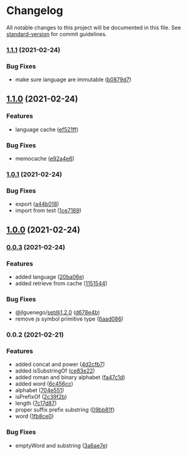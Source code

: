 # Changelog

All notable changes to this project will be documented in this file. See [standard-version](https://github.com/conventional-changelog/standard-version) for commit guidelines.

### [1.1.1](https://github.com/jlguenego/language/compare/v1.1.0...v1.1.1) (2021-02-24)


### Bug Fixes

* make sure language are immutable ([b0879d7](https://github.com/jlguenego/language/commit/b0879d7584bce398ef23d91beac3ba28339c627c))

## [1.1.0](https://github.com/jlguenego/language/compare/v1.0.1...v1.1.0) (2021-02-24)


### Features

* language cache ([ef521ff](https://github.com/jlguenego/language/commit/ef521ff8df5e85d99f83d0589dd65e7983e57cf7))


### Bug Fixes

* memocache ([e92a4e6](https://github.com/jlguenego/language/commit/e92a4e67c7d6808ed9327c071dbe6d1a89d32c52))

### [1.0.1](https://github.com/jlguenego/language/compare/v1.0.0...v1.0.1) (2021-02-24)


### Bug Fixes

* export ([a44b018](https://github.com/jlguenego/language/commit/a44b018ecee31f3db1e58461e0d6d6d87568e972))
* import from test ([1ce7189](https://github.com/jlguenego/language/commit/1ce7189542e406c44cfc8578386c84c0329e6ddf))

## [1.0.0](https://github.com/jlguenego/language/compare/v0.0.3...v1.0.0) (2021-02-24)

### [0.0.3](https://github.com/jlguenego/language/compare/v0.0.2...v0.0.3) (2021-02-24)


### Features

* added language ([20ba06e](https://github.com/jlguenego/language/commit/20ba06e64adb7fe9d44fb286df6cbb0a3a99ba6c))
* added retrieve from cache ([1151544](https://github.com/jlguenego/language/commit/1151544574da787ebbb5c5ad99a9d2c480cd6d3c))


### Bug Fixes

* @jlguenego/set@1.2.0 ([d678e4b](https://github.com/jlguenego/language/commit/d678e4bd27d341a1006bece80fcbef6735b23ca5))
* remove js symbol primitive type ([6aad086](https://github.com/jlguenego/language/commit/6aad0864f24492c5c776ad183fa66fe416caa125))

### 0.0.2 (2021-02-21)

### Features

- added concat and power ([4d2cfb7](https://github.com/jlguenego/language/commit/4d2cfb7aede783e9a5c9f3ea26955cbe9e94f5eb))
- added isSubstringOf ([ce83e22](https://github.com/jlguenego/language/commit/ce83e223717068b8ffcc438b9100230e71758ceb))
- added roman and binary alphabet ([fa47c1d](https://github.com/jlguenego/language/commit/fa47c1d2f5260c516a7ffdfe05de9fe6384ca156))
- added word ([6c456cc](https://github.com/jlguenego/language/commit/6c456ccfb1de2e5ee203850a6893f5e400907a58))
- alphabet ([704e551](https://github.com/jlguenego/language/commit/704e55120696453ca1d2cab745c1a28ad5fa5b3e))
- isPrefixOf ([2c39f2b](https://github.com/jlguenego/language/commit/2c39f2bf4a26e555fd95c64b8b6eae52fdcbf283))
- length ([7c17d87](https://github.com/jlguenego/language/commit/7c17d87662af011adfd1846ce109f33858be4169))
- proper suffix prefix substring ([09bb81f](https://github.com/jlguenego/language/commit/09bb81f609f45d00ec021ab98c4dea4e3259213d))
- word ([1fb8ce0](https://github.com/jlguenego/language/commit/1fb8ce03cbcab4e7f11bf93bcc3f3de4f2949c1d))

### Bug Fixes

- emptyWord and substring ([3a6ae7e](https://github.com/jlguenego/language/commit/3a6ae7e4ed52a1ad866e3d8940cbd44dba22a733))
